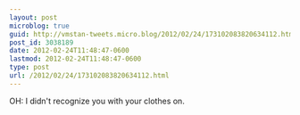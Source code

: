 ```yaml
---
layout: post
microblog: true
guid: http://vmstan-tweets.micro.blog/2012/02/24/173102083820634112.html
post_id: 3038189
date: 2012-02-24T11:48:47-0600
lastmod: 2012-02-24T11:48:47-0600
type: post
url: /2012/02/24/173102083820634112.html
---
```

OH: I didn't recognize you with your clothes on.

